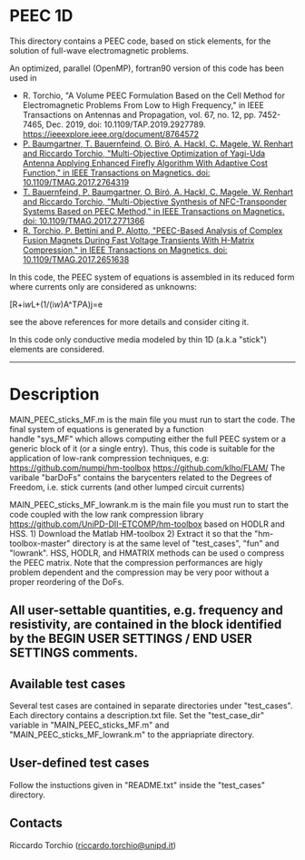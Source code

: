 # PEEC 1D 

This directory contains a PEEC code, based on stick elements, for the solution of full-wave electromagnetic problems.

An optimized, parallel (OpenMP), fortran90 version of this code has been used in

* R. Torchio, "A Volume PEEC Formulation Based on the Cell Method for Electromagnetic Problems From Low to High Frequency," in IEEE Transactions on Antennas and Propagation, vol. 67, no. 12, pp. 7452-7465, Dec. 2019, doi: 10.1109/TAP.2019.2927789. https://ieeexplore.ieee.org/document/8764572
* [P. Baumgartner, T. Bauernfeind, O. Bíró, A. Hackl, C. Magele, W. Renhart and Riccardo Torchio, "Multi-Objective Optimization of Yagi-Uda Antenna Applying Enhanced Firefly Algorithm With Adaptive Cost Function," in IEEE Transactions on Magnetics. doi: 10.1109/TMAG.2017.2764319](http://ieeexplore.ieee.org/stamp/stamp.jsp?tp=&arnumber=8168407&isnumber=4479871)
* [T. Bauernfeind, P. Baumgartner, O. Bíró, A. Hackl, C. Magele, W. Renhart and Riccardo Torchio, "Multi-Objective Synthesis of NFC-Transponder Systems Based on PEEC Method," in IEEE Transactions on Magnetics. doi: 10.1109/TMAG.2017.2771366](http://ieeexplore.ieee.org/stamp/stamp.jsp?tp=&arnumber=8125565&isnumber=4479871)
* [R. Torchio, P. Bettini and P. Alotto, "PEEC-Based Analysis of Complex Fusion Magnets During Fast Voltage Transients With H-Matrix Compression," in IEEE Transactions on Magnetics. doi: 10.1109/TMAG.2017.2651638](http://ieeexplore.ieee.org/stamp/stamp.jsp?tp=&arnumber=7814211&isnumber=7934107)


In this code, the PEEC system of equations is assembled in its reduced form where currents 
only are considered as unknowns:

[R+i*w*L+(1/(i*w*)A^T*P*A)j=e 

see the above references for more details and consider citing it.

In this code only conductive media modeled by thin 1D (a.k.a "stick") elements are 
considered.

-------------------------------------------------------------------

# Description
 
MAIN_PEEC_sticks_MF.m is the main file you must run to start the code. 
                      The final system of equations is generated by a function                      
                      handle "sys_MF" which allows computing either the full PEEC system 
                      or a generic block of it (or a single entry). 
                      Thus, this code is suitable for the application of 
                      low-rank compression techniques, e.g: 
                      https://github.com/numpi/hm-toolbox
                      https://github.com/klho/FLAM/
                      The varibale "barDoFs" contains the barycenters
                      related to the Degrees of Freedom, i.e. stick currents (and other lumped circuit currents)
                      
MAIN_PEEC_sticks_MF_lowrank.m is the main file you must run to start the code coupled with 
                          the low rank compression library https://github.com/UniPD-DII-ETCOMP/hm-toolbox
                          based on HODLR and HSS. 
                          1) Download the Matlab HM-toolbox
						  2) Extract it so that the "hm-toolbox-master" directory is at the same level of "test_cases", "fun" and "lowrank".
                          HSS, HODLR, and HMATRIX methods can be used o compress the PEEC matrix.
                          Note that the compression performances are higly problem dependent
                          and the compression may be very poor without a proper reordering 
                          of the DoFs.
                     
                                                
                      

All user-settable quantities, e.g. frequency and resistivity, are contained in the block identified by the 
BEGIN USER SETTINGS / END USER SETTINGS comments.
-------------------------------------------------------------------

Available test cases
--------------------
Several test cases are contained in separate directories under "test_cases". Each directory contains a description.txt file.
Set the "test_case_dir" variable in "MAIN_PEEC_sticks_MF.m" and "MAIN_PEEC_sticks_MF_lowrank.m" to the appriapriate directory.

User-defined test cases
-----------------------
Follow the instuctions given in "README.txt" inside the "test_cases" directory.

Contacts
-----------------------
Riccardo Torchio (riccardo.torchio@unipd.it)
